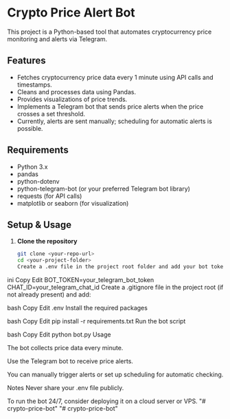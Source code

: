 # Crypto Price Alert Bot

This project is a Python-based tool that automates cryptocurrency price monitoring and alerts via Telegram.

## Features

- Fetches cryptocurrency price data every 1 minute using API calls and timestamps.
- Cleans and processes data using Pandas.
- Provides visualizations of price trends.
- Implements a Telegram bot that sends price alerts when the price crosses a set threshold.
- Currently, alerts are sent manually; scheduling for automatic alerts is possible.

## Requirements

- Python 3.x
- pandas
- python-dotenv
- python-telegram-bot (or your preferred Telegram bot library)
- requests (for API calls)
- matplotlib or seaborn (for visualization)

## Setup & Usage

1. **Clone the repository**

   ```bash
   git clone <your-repo-url>
   cd <your-project-folder>
   Create a .env file in the project root folder and add your bot token and chat ID:

ini
Copy
Edit
BOT_TOKEN=your_telegram_bot_token
CHAT_ID=your_telegram_chat_id
Create a .gitignore file in the project root (if not already present) and add:

bash
Copy
Edit
.env
Install the required packages

bash
Copy
Edit
pip install -r requirements.txt
Run the bot script

bash
Copy
Edit
python bot.py
Usage

The bot collects price data every minute.

Use the Telegram bot to receive price alerts.

You can manually trigger alerts or set up scheduling for automatic checking.

Notes
Never share your .env file publicly.

To run the bot 24/7, consider deploying it on a cloud server or VPS.
"# crypto-price-bot" 
"# crypto-price-bot" 
